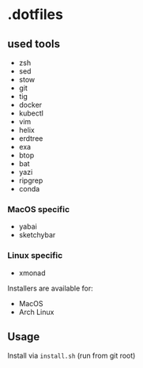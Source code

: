 # .dotfiles

## used tools
* zsh
* sed
* stow
* git
* tig
* docker
* kubectl
* vim
* helix
* erdtree
* exa
* btop
* bat
* yazi
* ripgrep
* conda

### MacOS specific
* yabai
* sketchybar

### Linux specific
* xmonad

Installers are available for:
- MacOS
- Arch Linux

## Usage
Install via `install.sh` (run from git root)
